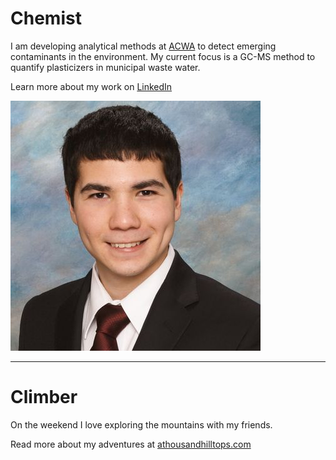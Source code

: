 # Chemist
I am developing analytical methods at [ACWA](https://www.ucalgary.ca/acwa/) to detect emerging contaminants in the environment. My current focus is a GC-MS method to quantify plasticizers in municipal waste water.

Learn more about my work on [LinkedIn](https://www.linkedin.com/in/mtsaowapon/)

![Matthew Saowapon](assets/head_shot.jpg#right)

---

# Climber
On the weekend I love exploring the mountains with my friends.

Read more about my adventures at [athousandhilltops.com](https://athousandhilltops.com/)
